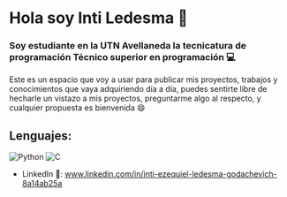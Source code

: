 # Hola soy Inti Ledesma 👋
### Soy estudiante en la UTN Avellaneda la tecnicatura de programación Técnico superior en programación 💻

Este es un espacio que voy a usar para publicar mis proyectos, trabajos y conocimientos que vaya adquiriendo día a día,
puedes sentirte libre de hecharle un vistazo a mis proyectos, preguntarme algo al respecto, y cualquier propuesta es bienvenida 😄

## Lenguajes:
![Python](https://user-images.githubusercontent.com/98592549/235554113-b310d0d6-0085-4ac8-a56b-94e50a1f1c43.png)
![C](https://user-images.githubusercontent.com/98592549/235553665-33d4d34b-a178-4c1d-95c4-36349e438973.png)

- LinkedIn 💼: www.linkedin.com/in/inti-ezequiel-ledesma-godachevich-8a14ab25a

